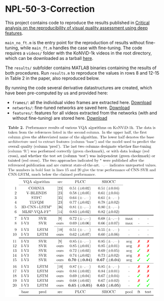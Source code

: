 # NPL-50-3-Correction

This project contains code to reproduce the results published in [Critical analysis on the reproducibility of visual quality assessment using deep features](https://arxiv.org/abs/2009.05369). 

`main_no_ft.m` is the entry point for the reproduction of results without fine-tuning, while `main_ft.m` handles the case with fine-tuning. The code requires a `videos/` folder with the KoNViD-1k videos in the root directory, which can be downloaded as a tarball [here](https://datasets.vqa.mmsp-kn.de/plosone/nepl/videos.tar.gz).

The `results/` subfolder contains MATLAB binaries containing the results of both procedures. Run `results.m` to reproduce the values in rows 8 and 12-15 in Table 2 in the paper, also reproduced below.

By running the code several derivative datastructures are created, which have been pre-computed by us and provided here:

- `frames/`: all the individual video frames are extracted here. [Download](https://datasets.vqa.mmsp-kn.de/plosone/nepl/frames.tar.gz)
- `networks/`: fine-tuned networks are saved here. [Download](https://datasets.vqa.mmsp-kn.de/plosone/nepl/networks.tar.gz)
- `features/`: features for all videos extracted from the networks (with and without fine-tuning) are stored here. [Download](https://datasets.vqa.mmsp-kn.de/plosone/nepl/features.tar.gz)

![Results Table](https://github.com/FranzHahn/NPL-50-3-2595-2608-Correction/raw/master/figures/resulttable.png "Results Table")